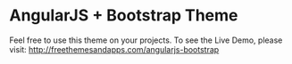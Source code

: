 AngularJS + Bootstrap Theme
============================

Feel free to use this theme on your projects.
To see the Live Demo, please visit: http://freethemesandapps.com/angularjs-bootstrap

